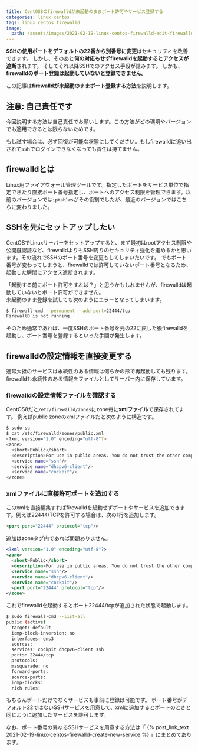```yaml
---
title: CentOS8のfirewalldが未起動のままポート許可やサービス登録する
categories: linux centos
tags: linux centos firewalld
image:
  path: /assets/images/2021-02-19-linux-centos-firewalld-edit-firewalld-in-inactive/eyecatch.png
---
```

**SSHの使用ポートをデフォルトの22番から別番号に変更**はセキュリティを改善できます。
しかし、そのあと**何の対応もせずfirewalldを起動するとアクセスが遮断**されます。
そしてそれ以降SSHでのアクセス手段が詰みます。
しかも、**firewalldのポート登録は起動していないと登録できません。**

この記事は**firewalldが未起動のままポート登録する方法**を説明します。

## 注意: 自己責任です
今回説明する方法は自己責任でお願いします。この方法がどの環境やバージョンでも適用できるとは限らないためです。

もし試す場合は、必ず回復が可能な状態にしてください。もしfirewalldに追い出されてsshでログインできなくなっても責任は持てません。

## firewalldとは
Linux用ファイアウォール管理ツールです。指定したポートをサービス単位で指定できたり直接ポート番号指定し、ポートへのアクセス制限を管理できます。以前のバージョンでは`iptables`がその役割でしたが、最近のバージョンではこちらに変わりました。

## SSHを先にセットアップしたい
CentOSでLinuxサーバーをセットアップすると、まず最初はrootアクセス制限や公開鍵認証など、firewalldよりもSSH周りのセキュリティ強化を進めるかと思います。その流れでSSHのポート番号を変更もしてしまいたいです。
でもポート番号が変わってしまうと、firewalldでは許可していないポート番号となるため、起動した瞬間にアクセス遮断されます。

「起動する前にポート許可をすれば？」と思うかもしれませんが、firewalldは起動していないとポート許可ができません。  
未起動のまま登録を試しても次のようにエラーとなってしまいます。

```bash
$ firewall-cmd --permanent --add-port=22444/tcp
FirewallD is not running
```

そのため通常であれば、一度SSHのポート番号を元の22に戻した後firewalldを起動し、ポート番号を登録するといった手間が発生します。


## firewalldの設定情報を直接変更する
通常大抵のサービスは永続性のある情報は何らかの形で再起動しても残ります。firewalldも永続性のある情報をファイルとしてサーバー内に保存しています。

### firewalldの設定情報ファイルを確認する
CentOS8だと`/etc/firewalld/zones`にzone毎に**xmlファイル**で保存されてます。
例えばpublic zoneのxmlファイルだと次のように構造です。

```sh
$ sudo su -
$ cat /etc/firewalld/zones/public.xml
<?xml version="1.0" encoding="utf-8"?>
<zone>
  <short>Public</short>
  <description>For use in public areas. You do not trust the other computers on networks to not harm your computer. Only selected incoming connections are accepted.</description>
  <service name="ssh"/>
  <service name="dhcpv6-client"/>
  <service name="cockpit"/>
</zone>

```

### xmlファイルに直接許可ポートを追加する
このxmlを直接編集すればfirewalldを起動せずポートやサービスを追加できます。例えば22444/TCPを許可する場合は、次の1行を追加します。

```xml
<port port="22444" protocol="tcp"/>
```

追加はzoneタグ内であれば問題ありません。

```xml
<?xml version="1.0" encoding="utf-8"?>
<zone>
  <short>Public</short>
  <description>For use in public areas. You do not trust the other computers on networks to not harm your computer. Only selected incoming connections are accepted.</description>
  <service name="ssh"/>
  <service name="dhcpv6-client"/>
  <service name="cockpit"/>
  <port port="22444" protocol="tcp"/>
</zone>
```

これでfirewalldを起動するとポート22444/tcpが追加された状態で起動します。

```sh
$ sudo firewall-cmd --list-all
public (active)
  target: default
  icmp-block-inversion: no
  interfaces: ens3
  sources:
  services: cockpit dhcpv6-client ssh
  ports: 22444/tcp
  protocols:
  masquerade: no
  forward-ports:
  source-ports:
  icmp-blocks:
  rich rules:
```

もちろんポートだけでなくサービスも事前に登録は可能です。
ポート番号がデフォルト22ではないSSHサービスを用意して、xmlに追加するとポートのときと同じように追加したサービスを許可します。

なお、ポート番号の異なるSSHサービスを用意する方法は「 {% post_link_text 2021-02-19-linux-centos-firewalld-create-new-service %} 」にまとめてあります。
